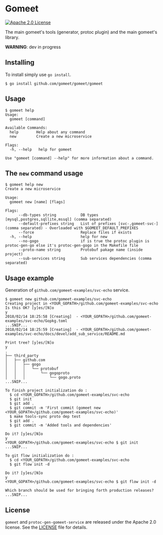 # Gomeet

[![Apache 2.0 License](https://img.shields.io/badge/License-Apache%202.0-blue.svg)](LICENSE)

The main gomeet's tools (generator, protoc plugin) and the main gomeet's library.

__WARNING__: dev in progress

## Installing

To install simply use `go install`.

```shell
$ go install github.com/gomeet/gomeet/gomeet
```

## Usage

```shell
$ gomeet help
Usage:
  gomeet [command]

Available Commands:
  help        Help about any command
  new         Create a new microservice

Flags:
  -h, --help   help for gomeet

Use "gomeet [command] --help" for more information about a command.
```

## The `new` command usage

```shell
$ gomeet help new
Create a new microservice

Usage:
  gomeet new [name] [flags]

Flags:
      --db-types string           DB types [mysql,postgres,sqllite,mssql] (comma separated)
      --default-prefixes string   List of prefixes [svc-,gomeet-svc-] (comma separated) - Overloaded with $GOMEET_DEFAULT_PREFIXES
      --force                     Replace files if exists
  -h, --help                      help for new
      --no-gogo                   if is true the protoc plugin is protoc-gen-go else it's protoc-gen-gogo in the Makefile file
      --proto-name string         Protobuf pakage name (inside project)
      --sub-services string       Sub services dependencies (comma separated)
```

## Usage example

Generation of `github.com/gomeet-examples/svc-echo` service.

```shell
$ gomeet new github.com/gomeet-examples/svc-echo
Creating project in <YOUR_GOPATH>/github.com/gomeet-examples/svc-echo
Is this OK? [y]es/[N]o
y
2018/02/14 18:25:58 [Creating]  - <YOUR_GOPATH>/github.com/gomeet-examples/svc-echo/Gopkg.toml
...SNIP...
2018/02/14 18:25:59 [Creating]  - <YOUR_GOPATH>/github.com/gomeet-examples/svc-echo/docs/devel/add_sub_service/README.md

Print tree? [y]es/[N]o
y
.
├── third_party
│   ├── github.com
│   │   ├── gogo
│   │   │   └── protobuf
│   │   │       └── gogoproto
│   │   │           └── gogo.proto
...SNIP...

To finish project initialization do :
  $ cd <YOUR_GOPATH>/github.com/gomeet-examples/svc-echo
  $ git init
  $ git add .
  $ git commit -m 'First commit (gomeet new <YOUR_GOPATH>/github.com/gomeet-examples/svc-echo)'
  $ make tools-sync proto dep test
  $ git add .
  $ git commit -m 'Added tools and dependencies'

Do it? [y]es/[N]o
y
<YOUR_GOPATH>/github.com/gomeet-examples/svc-echo $ git init
...SNIP...

To git flow initialization do :
  $ cd <YOUR_GOPATH>/github.com/gomeet-examples/svc-echo
  $ git flow init -d

Do it? [y]es/[N]o
y
<YOUR_GOPATH>/github.com/gomeet-examples/svc-echo $ git flow init -d

Which branch should be used for bringing forth production releases?
...SNIP...

```

## License

`gomeet` and `protoc-gen-gomeet-service` are released under the Apache 2.0 license. See the [LICENSE](LICENSE.txt) file for details.

